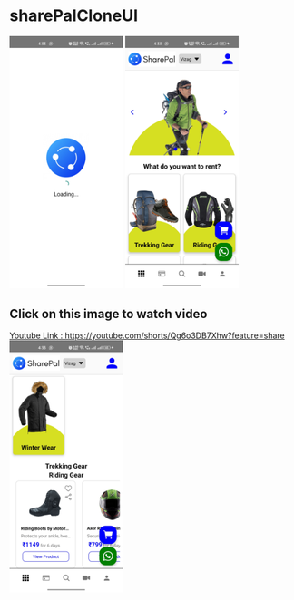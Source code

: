 # sharePalCloneUI
<img src="Screenshots/splashScreen.jpg" alt="Alt text" width="200px">
<img src="Screenshots/homeScreen.jpg" alt="Alt text" width="200px">

<h2>Click on this image to watch video </h2>
<a href='https://youtube.com/shorts/Qg6o3DB7Xhw?feature=share'  >
Youtube Link : https://youtube.com/shorts/Qg6o3DB7Xhw?feature=share
<img src="Screenshots/homescreen1.jpg" alt="Tumbnail" width="200px">
</a>
